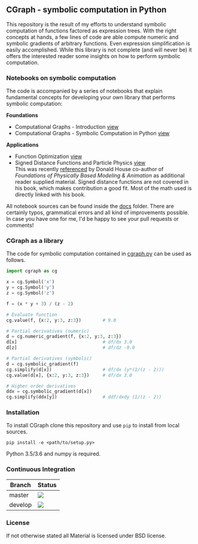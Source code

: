 
## CGraph - symbolic computation in Python

This repository is the result of my efforts to understand symbolic computation of
functions factored as expression trees. With the right concepts at hands, a few lines of code are able compute numeric and symbolic gradients of arbitrary functions. Even expression simplification is easily accomplished. While this library is not complete (and will never be) it offers the interested reader some insights on how to perform symbolic computation.

### Notebooks on symbolic computation

The code is accompanied by a series of notebooks that explain fundamental concepts for developing your own library that performs symbolic computation:

**Foundations**
- Computational Graphs - Introduction [view][1]
- Computational Graphs - Symbolic Computation in Python [view][2]

**Applications**
- Function Optimization [view][3]
- Signed Distance Functions and Particle Physics [view][4] <br/>
This was recently [referenced][5] by Donald House co-author of *Foundations of Physically Based Modeling & Animation* as additional reader supplied material. Signed distance functions are not covered in his book, which makes contribution a good fit. Most of the math used is directly linked with his book.

All notebook sources can be found inside the [docs][docs] folder. There are certainly typos, grammatical errors and all kind of improvements possible. In case you have one for me, I'd be happy to see your pull requests or comments!

### CGraph as a library
The code for symbolic computation contained in [cgraph.py][cgraph.py] can be used as follows. 

```python
import cgraph as cg

x = cg.Symbol('x')
y = cg.Symbol('y')
z = cg.Symbol('z')

f = (x * y + 3) / (z - 2)

# Evaluate function
cg.value(f, {x:2, y:3, z:3})        # 9.0

# Partial derivatives (numeric)
d = cg.numeric_gradient(f, {x:2, y:3, z:3})
d[x]                                # df/dx 3.0
d[z]                                # df/dz -9.0

# Partial derivatives (symbolic)
d = cg.symbolic_gradient(f)
cg.simplify(d[x])                   # df/dx (y*(1/(z - 2)))
cg.value(d[x], {x:2, y:3, z:3})     # df/dx 3.0

# Higher order derivatives
ddx = cg.symbolic_gradient(d[x])
cg.simplify(ddx[y])                 # ddf/dxdy (1/(z - 2))
```

### Installation
To install CGraph clone this repository and use `pip` to install
from local sources.

```
pip install -e <path/to/setup.py>
```

Python 3.5/3.6 and numpy is required.

### Continuous Integration

Branch  | Status
------- | ------
master  | ![](https://travis-ci.org/cheind/py-cgraph.svg?branch=master)
develop | ![](https://travis-ci.org/cheind/py-cgraph.svg?branch=develop)

### License
If not otherwise stated all Material is licensed under BSD license.

[1]: https://cdn.rawgit.com/cheind/py-cgraph/master/docs/00_Computational_Graphs-Introduction.html
[2]: https://cdn.rawgit.com/cheind/py-cgraph/master/docs/01_Computational_Graphs-Symbolic_Computation.html
[3]: https://cdn.rawgit.com/cheind/py-cgraph/master/docs/02_Computational_Graphs-Function_Optimization.html
[4]: https://cdn.rawgit.com/cheind/py-cgraph/master/docs/03_Computational_Graphs-Signed_Distance_Functions_and_Particle_Physics.html
[5]:
https://www.cs.clemson.edu/savage/pba/resources.html
[6]:
https://www.cs.clemson.edu/savage/pba/index.html


[cgraph.py]: cgraph/cgraph.py
[docs]: docs/